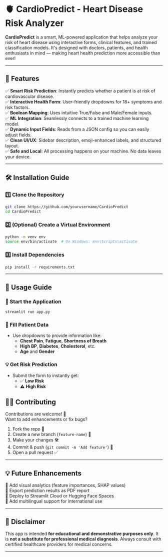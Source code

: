 # 🫀 CardioPredict - Heart Disease Risk Analyzer

**CardioPredict** is a smart, ML-powered application that helps analyze your risk of heart disease using interactive forms, clinical features, and trained classification models. It's designed with doctors, patients, and health enthusiasts in mind — making heart health prediction more accessible than ever!

---

## 🚀 Features

✅ **Smart Risk Prediction**: Instantly predicts whether a patient is at risk of cardiovascular disease.  
✅ **Interactive Health Form**: User-friendly dropdowns for 18+ symptoms and risk factors.  
✅ **Boolean Mapping**: Uses intuitive True/False and Male/Female inputs.  
✅ **ML Integration**: Seamlessly connects to a trained machine learning model.  
✅ **Dynamic Input Fields**: Reads from a JSON config so you can easily adjust fields.  
✅ **Clean UI/UX**: Sidebar description, emoji-enhanced labels, and structured layout.  
✅ **Safe and Local**: All processing happens on your machine. No data leaves your device.  

---

## 🛠️ Installation Guide

### 1️⃣ Clone the Repository
```bash
git clone https://github.com/yourusername/CardioPredict
cd CardioPredict
```

### 2️⃣ (Optional) Create a Virtual Environment
```bash
python -m venv env
source env/bin/activate  # On Windows: env\Scripts\activate
```

### 3️⃣ Install Dependencies
```bash
pip install -r requirements.txt
```

---

## 🎯 Usage Guide

### 🏁 Start the Application
```bash
streamlit run app.py
```

### 📝 Fill Patient Data
- Use dropdowns to provide information like:
  - **Chest Pain**, **Fatigue**, **Shortness of Breath**
  - **High BP**, **Diabetes**, **Cholesterol**, etc.
  - **Age** and **Gender**
  
### 💡 Get Risk Prediction
- Submit the form to instantly get:
  - ✅ **Low Risk**
  - ⚠️ **High Risk**


## 👨‍💻 Contributing

Contributions are welcome! 🎉  
Want to add enhancements or fix bugs?

1. Fork the repo 🍴  
2. Create a new branch (`feature-name`) 🌱  
3. Make your changes 🛠️  
4. Commit & push (`git commit -m 'Add feature'`) 📌  
5. Open a pull request ✅  

---

## 💡 Future Enhancements

🔹 Add visual analytics (feature importances, SHAP values)  
🔹 Export prediction results as PDF report  
🔹 Deploy to Streamlit Cloud or Hugging Face Spaces  
🔹 Add multilingual support for international use  

---

## 📌 Disclaimer

This app is intended **for educational and demonstrative purposes only**. It is **not a substitute for professional medical diagnosis**. Always consult with certified healthcare providers for medical concerns.

---
